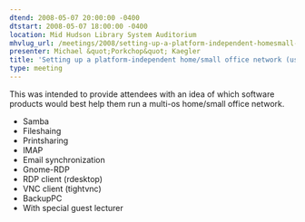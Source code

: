```yaml
---
dtend: 2008-05-07 20:00:00 -0400
dtstart: 2008-05-07 18:00:00 -0400
location: Mid Hudson Library System Auditorium
mhvlug_url: /meetings/2008/setting-up-a-platform-independent-homesmall-office-network-using-linux
presenter: Michael &quot;Porkchop&quot; Kaegler
title: 'Setting up a platform-independent home/small office network (using linux) '
type: meeting
---
```



This was intended to provide attendees with an idea of which software products would best help them run a multi-os home/small office network.
- Samba
- Fileshaing
- Printsharing
- IMAP
- Email synchronization
- Gnome-RDP
- RDP client (rdesktop)
- VNC client (tightvnc)
- BackupPC
- With special guest lecturer